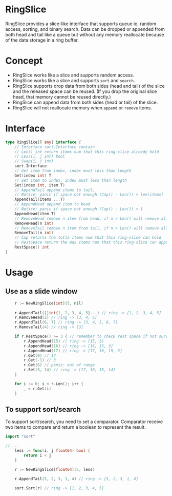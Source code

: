 # RingSlice
RingSlice provides a slice-like interface that supports queue io, random access, sorting, and binary search. Data can be dropped or appended from both head and tail like a queue but without any memory reallocate because of the data storage in a ring buffer.

# Concept
- RingSlice works like a slice and supports random access.
- RingSlice works like a slice and supports `sort` and `search`.
- RingSlice supports drop data from both sides (head and tail) of the slice and the released space can be reused. (If you drop the original slice head, that memory cannot be reused directly.)
- RingSlice can append data from both sides (head or tail) of the slice.
- RingSlice will not reallocate memory when `append` or `remove` items.

# Interface
```go
type RingSlice[T any] interface {
	// Interface sort.Interface contain
	// Len() int return items num that this ring-slice already hold
	// Less(i, j int) bool
	// Swap(i, j int)
	sort.Interface
	// Get item from index, index must less than length
	Get(index int) T
	// Set item to index, index must less than length
	Set(index int, item T)
	// AppendTail append items to tail,
	// Notice: panic if space not enough (Cap() - Len()) < len(items)
	AppendTail(items ...T)
	// AppendHead append item to head
	// Notice: panic if space not enough (Cap() - Len()) < 1
	AppendHead(item T)
	// RemoveHead remove n item from head, if n > Len() will remove all item.
	RemoveHead(n int)
	// RemoveTail remove n item from tail, if n > Len() will remove all item.
	RemoveTail(n int)
	// Cap returns the totla items num that this ring-slice can hold	Cap() int
	// RestSpace return the max items num that this ring-slice can append
	RestSpace() int
}
```

# Usage

## Use as a slide window
```go
    r := NewRingSlice[int](5, nil)
    
    r.AppendTail([]int{1, 2, 3, 4, 5}...) // ring -> [1, 2, 3, 4, 5]
    r.RemoveHead(2) // ring -> [3, 4, 5]
    r.AppendTail(6, 7) // ring -> [3, 4, 5, 6, 7]
    r.RemoveTail(4) // ring -> [3]

    if r.RestSpace() >= 3 { // remember to check rest space if not sure how much space left
        r.AppendHead(15) // ring -> [15, 3]
        r.AppendHead(16) // ring -> [16, 15, 3]
        r.AppendHead(17) // ring -> [17, 16, 15, 3]
        r.Get(0) // 17
        r.Get(-1) // 3
        r.Get(6) // panic: out of range
        r.Set(3, 14) // ring -> [17, 16, 15, 14]
    }

    for i := 0; i < r.Len(); i++ {
        _ = r.Get(i)
    }

```

## To support sort/search
To support sort/search, you need to set a comparator.
Comparator receive two items to compare and return a boolean to represent the result.

```go
import "sort"

// ...
    less := func(i, j float64) bool {
        return i < j
    }

    r := NewRingSlice[float64](5, less)

    r.AppendTail(5, 2, 3, 1, 4) // ring -> [5, 2, 3, 1, 4]

    sort.Sort(r) // ring -> [1, 2, 3, 4, 5]
```
